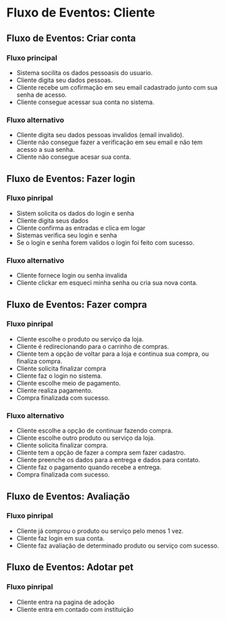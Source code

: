 # Fluxo de Eventos: Cliente

## Fluxo de Eventos: Criar conta
### Fluxo principal
* Sistema socilita os dados pessoasis do usuario.
* Cliente digita seu dados pessoas.
* Cliente recebe um cofirmação em seu email cadastrado junto com sua senha de acesso.
* Cliente consegue acessar sua conta no sistema.

### Fluxo alternativo
* Cliente digita seu dados pessoas invalidos (email invalido).
* Cliente não consegue fazer a verificação em seu email e não tem acesso a sua senha.
* Cliente não consegue acesar sua conta.

## Fluxo de Eventos: Fazer login
### Fluxo pinripal
* Sistem solicita os dados do login e senha
* Cliente digita seus dados
* Cliente confirma as entradas e clica em logar
* Sistemas verifica seu login e senha
* Se o login e senha forem validos o login foi feito com sucesso.
### Fluxo alternativo
* Cliente fornece login ou senha invalida
* Cliente clickar em esqueci minha senha ou cria sua nova conta.


## Fluxo de Eventos: Fazer compra
### Fluxo pinripal
* Cliente escolhe o produto ou serviço da loja.
* Cliente é redirecionando para o carrinho de compras.
* Cliente tem a opção de voltar para a loja e continua sua compra, ou finaliza compra.
* Cliente solicita finalizar compra
* Cliente faz o login no sistema.
* Cliente escolhe meio de pagamento.
* Cliente realiza pagamento.
* Compra finalizada com sucesso.
### Fluxo alternativo

* Cliente escolhe a opção de continuar fazendo compra.
* Cliente escolhe outro produto ou serviço da loja.
* Cliente solicita finalizar compra.
* Cliente tem a opção de fazer a compra sem fazer cadastro.
* Cliente preenche os dados para a entrega e dados para contato.
* Cliente faz o pagamento quando recebe a entrega.
* Compra finalizada com sucesso.


## Fluxo de Eventos: Avaliação
### Fluxo pinripal
* Cliente já comprou o produto ou  serviço pelo menos 1 vez.
* Cliente faz login em sua conta.
* Cliente faz avaliação de determinado produto ou serviço com sucesso.
 
## Fluxo de Eventos: Adotar pet
### Fluxo pinripal
* Cliente entra na pagina de adoção
* Cliente entra em contado com instituição